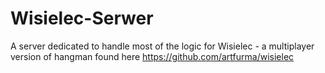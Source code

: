 # Wisielec-Serwer
A server dedicated to handle most of the logic for Wisielec - a multiplayer version of hangman found here https://github.com/artfurma/wisielec
